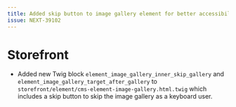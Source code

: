```yaml
---
title: Added skip button to image gallery element for better accessibility.
issue: NEXT-39102
---
```

# Storefront
* Added new Twig block `element_image_gallery_inner_skip_gallery` and `element_image_gallery_target_after_gallery` to `storefront/element/cms-element-image-gallery.html.twig` which includes a skip button to skip the image gallery as a keyboard user.
